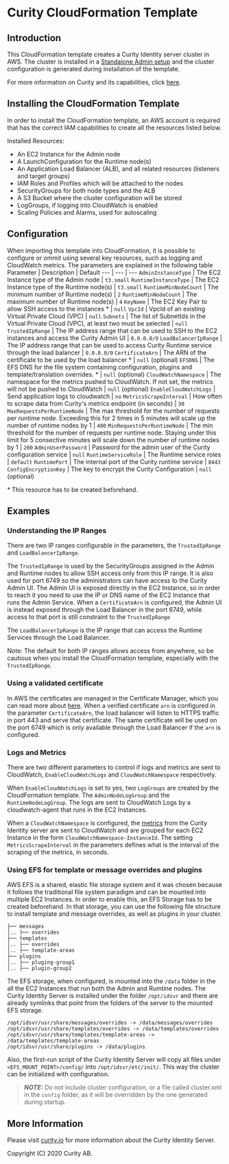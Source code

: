 # Curity CloudFormation Template
## Introduction
This CloudFormation template creates a Curity Identity server cluster in AWS.
The cluster is installed in a [Standalone Admin setup](https://developer.curity.io/docs/latest/system-admin-guide/deployment/clustering.html#standalone-admin-setup) and the cluster configuration is generated during installation of the template.

For more information on Curity and its capabilities, click [here](https://curity.io).

## Installing the CloudFormation Template

In order to install the CloudFormation template, an AWS account is required that has the correct IAM capabilities to create all the resources listed below. 

Installed Resources:
- An EC2 Instance for the Admin node
- A LaunchConfiguration for the Runtime node(s)
- An Application Load Balancer (ALB), and all related resources (listeners and target groups)
- IAM Roles and Profiles which will be attached to the nodes
- SecurityGroups for both node types and the ALB
- A S3 Bucket where the cluster configuration will be stored
- LogGroups, if logging into CloudWatch is enabled
- Scaling Policies and Alarms, used for autoscaling

## Configuration

When importing this template into CloudFormation, it is possible to configure or ommit using several key resources, such as logging and CloudWatch metrics. The parameters are explained in the following table
Parameter | Description | Default
--- | --- | ---
`AdminInstanceType` | The EC2 Instance type of the Admin node | `t3.small`
`RuntimeInstanceType` | The EC2 Instance type of the Runtime node(s) | `t3.small`
`RuntimeMinNodeCount` | The minimum number of Runtime node(s) | `2`
`RuntimeMinNodeCount` | The maximum number of Runtime node(s) | `4`
`KeyName` | The EC2 Key Pair to allow SSH access to the instances * | `null`
`VpcId` | VpcId of an existing Virtual Private Cloud (VPC) | `null`
`Subnets` | The list of SubnetIds in the Virtual Private Cloud (VPC), at least two must be selected | `null`
`TrustedIpRange` | The IP address range that can be used to SSH to the EC2 instances and access the Curity Admin UI | `0.0.0.0/0`
`LoadBalancerIpRange` | The IP address range that can be used to access Curity Runtime service through the load balancer | `0.0.0.0/0`
`CertificateArn` | The ARN of the certificate to be used by the load balancer * | `null` (optional)
`EFSDNS` | The EFS DNS for the file system containing configuration, plugins and template/translation overrides. * | `null` (optional)
`CloudWatchNamespace` | The namespace for the metrics pushed to CloudWatch. If not set, the metrics will not be pushed to CloudWatch | `null` (optional)
`EnableCloudWatchLogs` | Send application logs to cloudwatch | `no`
`MetricsScrapeInterval` | How often to scrape data from Curity's metrics endpoint (in seconds) | `30`
`MaxRequestsPerRuntimeNode` | The max threshold for the number of requests per runtime node. Exceeding this for 2 times in 5 minutes will scale up the number of runtime nodes by 1 | `400`
`MinRequestsPerRuntimeNode` | The min threshold for the number of requests per runtime node. Staying under this limit for 5 consective minutes will scale down the number of runtime nodes by 1 | `200`
`AdminUserPassword` | Password for the admin user of the Curity configuration service | `null`
`RuntimeServiceRole` | The Runtime service roles | `default`
`RuntimePort` | The internal port of the Curity runtime service | `8443`
`ConfigEncryptionKey` | The key to encrypt the Curity Configuration | `null` (optional)

\* This resource has to be created beforehand.

## Examples

### Understanding the IP Ranges

There are two IP ranges configurable in the parameters, the `TrustedIpRange` and `LoadBalancerIpRange`.

The `TrustedIpRange` is used by the SecurityGroups assigned in the Admin and Runtime nodes to allow SSH access only from this IP range. It is also used for port 6749 so the administrators can have access to the Curity Admin UI.
The Admin UI is exposed directly in the EC2 Instance, so in order to reach it you need to use the IP or DNS name of the EC2 Instance that runs the Admin Service. When a `CertificateArn` is configured, the Admin UI is instead exposed through the Load Balancer in the port 6749, while access to that port is still constraint to the `TrustedIpRange`

The `LoadBalancerIpRange` is the IP range that can access the Runtime Services through the Load Balancer. 

Note: The default for both IP ranges allows access from anywhere, so be cautious when you install the CloudFormation template, especially with the `TrustedIpRange`.

### Using a validated certificate

In AWS the certificates are managed in the Certificate Manager, which you can read more about [here](https://aws.amazon.com/certificate-manager/). When a verified certificate `arn` is configured in the parameter `CertificateArn`, the load balancer will listen to HTTPS traffic in port 443 and serve that certificate.
The same certificate will be used on the port 6749 which is only available through the Load Balancer if the `arn` is configured.

### Logs and Metrics

There are two different parameters to control if logs and metrics are sent to CloudWatch, `EnableCloudWatchLogs` and `CloudWatchNamespace` respectively. 

When `EnableCloudWatchLogs` is set to yes, two `LogGroups` are created by the CloudFormation template. The `AdminNodeLogGroup` and the `RuntimeNodeLogGroup`. The logs are sent to CloudWatch Logs by a cloudwatch-agent that runs in the EC2 Instances.

When a `CloudWatchNamespace` is configured, the [metrics](https://developer.curity.io/docs/latest/system-admin-guide/monitoring/index.html#prometheus-compliant-metrics) from the Curity Identity server are sent to CloudWatch and are grouped for each EC2 Instance in the form `CloudWatchNamespace-InstanceId`. The setting `MetricsScrapeInterval` in the parameters defines what is the interval of the scraping of the metrics, in seconds.

### Using EFS for template or message overrides and plugins

AWS EFS is a shared, elastic file storage system and it was chosen because it follows the traditional file system paradigm and can be mounted into multiple EC2 Instances. 
In order to enable this, an EFS Storage has to be created beforehand. In that storage, you can use the following file structure to install template and message overrides, as well as plugins in your cluster.
```
├── messages
│.. ├── overrides
├── templates
│.. ├── overrides
│.. ├── template-areas
├── plugins
│.. ├── pluging-group1
│.. ├── plugin-group2
```

The EFS storage, when configured, is mounted into the `/data` folder in the all the EC2 Instances that run both the Admin and Rumtine nodes. The Curity Identity Server is installed under the folder `/opt/idsvr` and there are already symlinks that point from the folders of the server to the mounted EFS storage. 

```
/opt/idsvr/usr/share/messages/overrides -> /data/messages/overrides
/opt/idsvr/usr/share/templates/overrides -> /data/templates/overrides
/opt/idsvr/usr/share/templates/template-areas -> /data/templates/template-areas
/opt/idsvr/usr/share/plugins -> /data/plugins
```

Also, the first-run script of the Curity Identity Server will copy all files under `<EFS_MOUNT_POINT>/config/` into `/opt/idsvr/etc/init/`. This way the cluster can be initialized with configuration.

> **_NOTE:_** Do not include cluster configuration, or a file called cluster.xml in the `config` folder, as it will be overridden by the one generated during startup. 


## More Information

Please visit [curity.io](https://curity.io/)  for more information about the Curity Identity Server.

Copyright (C) 2020 Curity AB.

